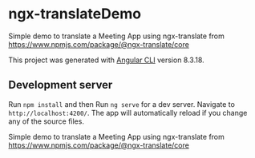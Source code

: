 # ngx-translateDemo

Simple demo to translate a Meeting App using ngx-translate from https://www.npmjs.com/package/@ngx-translate/core

This project was generated with [Angular CLI](https://github.com/angular/angular-cli) version 8.3.18.

## Development server

Run `npm install` and then Run `ng serve` for a dev server. Navigate to `http://localhost:4200/`. The app will automatically reload if you change any of the source files.

Simple demo to translate a Meeting App using ngx-translate from https://www.npmjs.com/package/@ngx-translate/core

